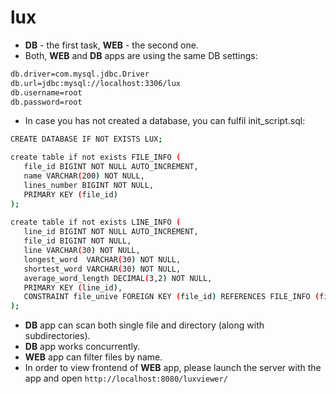 # lux

* **DB** - the first task, **WEB** - the second one.
* Both, **WEB** and **DB** apps are using the same DB settings:
```sh
db.driver=com.mysql.jdbc.Driver
db.url=jdbc:mysql://localhost:3306/lux
db.username=root
db.password=root
```
* In case you has not created a database, you can fulfil init_script.sql:
```sh
CREATE DATABASE IF NOT EXISTS LUX;

create table if not exists FILE_INFO (
   file_id BIGINT NOT NULL AUTO_INCREMENT,
   name VARCHAR(200) NOT NULL,
   lines_number BIGINT NOT NULL,
   PRIMARY KEY (file_id)
);
 
create table if not exists LINE_INFO (
   line_id BIGINT NOT NULL AUTO_INCREMENT,
   file_id BIGINT NOT NULL,
   line VARCHAR(30) NOT NULL,
   longest_word  VARCHAR(30) NOT NULL,
   shortest_word VARCHAR(30) NOT NULL,
   average_word_length DECIMAL(3,2) NOT NULL,
   PRIMARY KEY (line_id),
   CONSTRAINT file_unive FOREIGN KEY (file_id) REFERENCES FILE_INFO (file_id) ON UPDATE CASCADE ON DELETE CASCADE
);
```

* **DB** app can scan both single file and directory (along with subdirectories).
* **DB** app works concurrently.
* **WEB** app can filter files by name.
* In order to view frontend of **WEB** app, please launch the server with the app and open `http://localhost:8080/luxviewer/`
